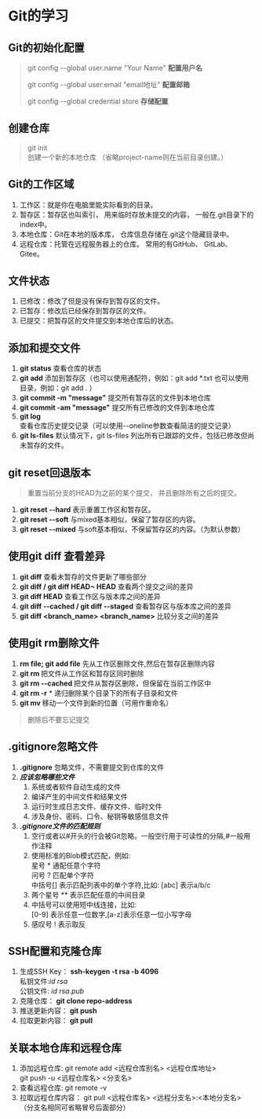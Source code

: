 # Git的学习

## Git的初始化配置

> git config --global user.name "Your Name"   **配置用户名**
> 
> git config --global user.email "email地址" **配置邮箱** 
> 
> git config --global credential store **存储配置**

## 创建仓库

> git init <project-name>  
> 创建一个新的本地仓库 （省略project-name则在当前目录创建。）

## Git的工作区域

1. 工作区：就是你在电脑里能实际看到的目录。
2. 暂存区：暂存区也叫索引， 用来临时存放未提交的内容， 一般在.git目录下的index中。
3. 本地仓库：Git在本地的版本库， 仓库信息存储在.git这个隐藏目录中。
4. 远程仓库：托管在远程服务器上的仓库。 常用的有GitHub、 GitLab、 Gitee。

## 文件状态

1. 已修改：修改了但是没有保存到暂存区的文件。
2. 已暂存：修改后已经保存到暂存区的文件。
3. 已提交：把暂存区的文件提交到本地仓库后的状态。

## 添加和提交文件

1. **git status** 查看仓库的状态
2. **git add** 添加到暂存区（也可以使用通配符，例如：git add *.txt 也可以使用目录，例如：git add . ）
3. **git commit -m "message"** 提交所有暂存区的文件到本地仓库
4. **git commit -am "message"** 提交所有已修改的文件到本地仓库
5. **git log** 查看仓库历史提交记录（可以使用--oneline参数查看简洁的提交记录）
6. **git ls-files** 默认情况下，git ls-files 列出所有已跟踪的文件，包括已修改但尚未暂存的文件。

## git reset回退版本  
> 重置当前分支的HEAD为之前的某个提交， 并且删除所有之后的提交。

1. **git reset --hard** 表示重置工作区和暂存区。
2. **git reset --soft** 与mixed基本相似，保留了暂存区的内容。
3. **git reset --mixed** 与soft基本相似，不保留暂存区的内容。（为默认参数）

## 使用git diff 查看差异

1. **git diff** 查看未暂存的文件更新了哪些部分
2. **git diff <commit-id> <commit-id> / git diff HEAD~ HEAD** 查看两个提交之间的差异
3. **git diff HEAD** 查看工作区与版本库之间的差异
4. **git diff --cached / git diff --staged** 查看暂存区与版本库之间的差异
5. **git diff <branch_name> <branch_name>** 比较分支之间的差异

## 使用git rm删除文件
1. **rm file; git add file** 先从工作区删除文件,然后在暂存区删除内容
2. **git rm <file>** 把文件从工作区和暂存区同时删除
3. **git rm --cached <file>** 把文件从暂存区删除，但保留在当前工作区中
4. **git rm -r** * 递归删除某个目录下的所有子目录和文件
5. **git mv <file> <new-file>** 移动一个文件到新的位置（可用作重命名）
> 删除后不要忘记提交

## .gitignore忽略文件
1. **.gitignore** 忽略文件，不需要提交到仓库的文件
2. ***应该忽略哪些文件***
   1. 系统或者软件自动生成的文件
   2. 编译产生的中间文件和结果文件
   3. 运行时生成日志文件、缓存文件、临时文件
   4. 涉及身份、密码、口令、秘钥等敏感信息文件
3. ***.gitignore文件的匹配规则***
   1. 空行或者以#开头的行会被Git忽略。一般空行用于可读性的分隔,#一般用作注释
   2. 使用标准的Blob模式匹配，例如:  
      星号 * 通配任意个字符  
      问号 ? 匹配单个字符  
      中括号[] 表示匹配列表中的单个字符,比如: [abc] 表示a/b/c  
   3. 两个星号 ** 表示匹配任意的中间目录
   4. 中括号可以使用短中线连接，比如:  
      [0-9] 表示任意一位数字,[a-z]表示任意一位小写字母
   5. 感叹号 ! 表示取反

## SSH配置和克隆仓库
1. 生成SSH Key： **ssh-keygen -t rsa -b 4096**  
               私钥文件:*id rsa*  
               公钥文件: *id rsa.pub*
2. 克隆仓库： **git clone repo-address**
3. 推送更新内容： **git push <remote> <branch>**
4. 拉取更新内容： **git pull <remote>**

## 关联本地仓库和远程仓库
1. 添加远程仓库: git remote add <远程仓库别名> <远程仓库地址>  
               git push -u <远程仓库名> <分支名>
2. 查看远程仓库: git remote -v
3. 拉取远程仓库内容： git pull <远程仓库名> <远程分支名>:<本地分支名> （分支名相同可省略冒号后面部分）

